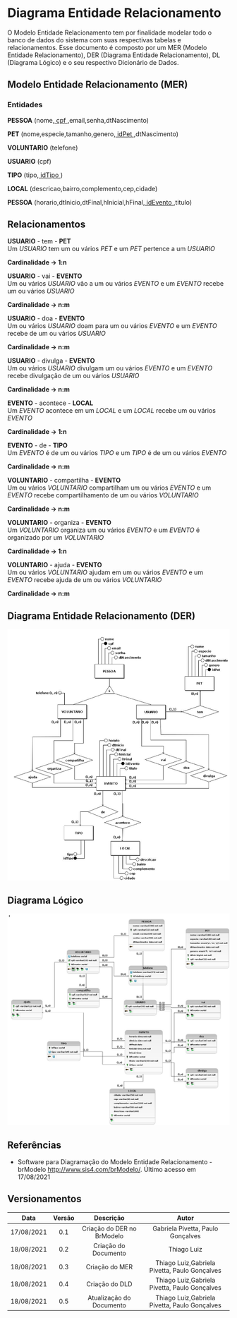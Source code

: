 # Diagrama Entidade Relacionamento

O Modelo Entidade Relacionamento tem por finalidade modelar todo o banco de dados do sistema com suas respectivas tabelas e relacionamentos. Esse documento é composto por um MER (Modelo Entidade Relacionamento), DER (Diagrama Entidade Relacionamento), DL (Diagrama Lógico) e o seu respectivo Dicionário de Dados.

## Modelo Entidade Relacionamento (MER)

### Entidades
**PESSOA** (nome,<ins> cpf </ins>,email,senha,dtNascimento)

**PET** (nome,especie,tamanho,genero,<ins> idPet </ins>,dtNascimento)

**VOLUNTARIO** (telefone)

**USUARIO** (cpf)

**TIPO** (tipo,<ins> idTipo </ins>)

**LOCAL** (descricao,bairro,complemento,cep,cidade)

**PESSOA** (horario,dtInicio,dtFinal,hInicial,hFinal,<ins> idEvento </ins>,titulo)


## Relacionamentos

**USUARIO** - tem - **PET**<br>
Um _USUARIO_ tem um ou vários _PET_ e um _PET_ pertence a um _USUARIO_ 

**Cardinalidade -> 1:n**


**USUARIO** - vai - **EVENTO**<br>
Um ou vários _USUARIO_  vão a um ou vários _EVENTO_ e um _EVENTO_ recebe um ou vários _USUARIO_

**Cardinalidade -> n:m**

**USUARIO** - doa - **EVENTO**<br>
Um ou vários _USUARIO_  doam para um ou vários _EVENTO_ e um _EVENTO_ recebe de um ou vários _USUARIO_

**Cardinalidade -> n:m**

**USUARIO** - divulga - **EVENTO**<br>
Um ou vários _USUARIO_  divulgam um ou vários _EVENTO_ e um _EVENTO_ recebe divulgação de um ou vários _USUARIO_

**Cardinalidade -> n:m**

**EVENTO** - acontece - **LOCAL**<br>
Um _EVENTO_ acontece em um _LOCAL_ 
e um _LOCAL_ recebe um ou vários _EVENTO_

**Cardinalidade -> 1:n**

**EVENTO** - de - **TIPO**<br>
Um _EVENTO_ é de um ou vários _TIPO_ e um _TIPO_ é de um ou vários _EVENTO_

**Cardinalidade -> n:m**

**VOLUNTARIO** - compartilha - **EVENTO**<br>
Um ou vários _VOLUNTARIO_  compartilham um ou vários _EVENTO_ e um _EVENTO_ recebe compartilhamento de um ou vários _VOLUNTARIO_

**Cardinalidade -> n:m**

**VOLUNTARIO** - organiza - **EVENTO**<br>
Um _VOLUNTARIO_ organiza um ou vários _EVENTO_ e um _EVENTO_ é organizado por um _VOLUNTARIO_

**Cardinalidade -> 1:n**

**VOLUNTARIO** - ajuda - **EVENTO**<br>
Um ou vários _VOLUNTARIO_ ajudam em um ou vários _EVENTO_ e um _EVENTO_ recebe ajuda de um ou vários _VOLUNTARIO_

**Cardinalidade -> n:m**

## Diagrama Entidade Relacionamento (DER)

![Diagrama Entidade Relacionamento](./der.jpeg)



## Diagrama Lógico

![Diagrama Entidade Relacionamento](./dld.jpeg)


<!-- ## Dicionário de Dados -->


## Referências 
- Software para Diagramação do Modelo Entidade Relacionamento - brModelo <http://www.sis4.com/brModelo/>. Último acesso em 17/08/2021 


## Versionamentos

|Data|Versão|Descrição|Autor|
|:--------:|:---:|:-------------------: |:-----------------------:|
|17/08/2021| 0.1 | Criação do DER no BrModelo | Gabriela Pivetta, Paulo Gonçalves |
|18/08/2021| 0.2 | Criação do Documento | Thiago Luiz |  
|18/08/2021| 0.3 | Criação do MER | Thiago Luiz,Gabriela Pivetta, Paulo Gonçalves | 
|18/08/2021| 0.4 | Criação do DLD | Thiago Luiz,Gabriela Pivetta, Paulo Gonçalves | 
|18/08/2021| 0.5 | Atualização do Documento | Thiago Luiz,Gabriela Pivetta, Paulo Gonçalves | 